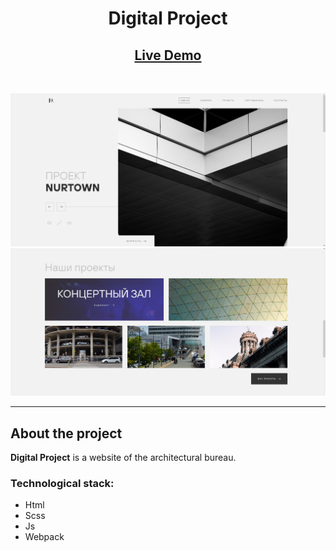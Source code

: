 # <center>Digital Project</center>

## <center>[Live Demo](https://profpopoff.github.io/digital-project/)</center>

<br>

![alt text](./src/assets/images/hero.png)
![alt text](./src/assets/images/projects.png)

---

## About the project

**Digital Project** is a website of the architectural bureau.

### Technological stack:

- Html
- Scss
- Js
- Webpack